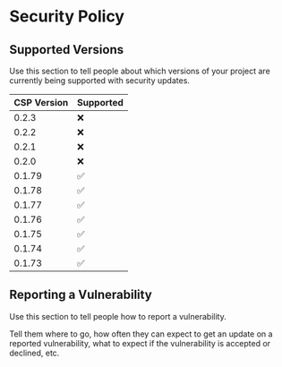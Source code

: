 # Security Policy

## Supported Versions

Use this section to tell people about which versions of your project are
currently being supported with security updates.

|    CSP Version   |      Supported     |
| ---------------- | ------------------ |
| 0.2.3            | :x:                |
| 0.2.2            | :x:                |
| 0.2.1            | :x:                |
| 0.2.0            | :x:                |
| 0.1.79           | :white_check_mark: |
| 0.1.78           | :white_check_mark: |
| 0.1.77           | :white_check_mark: |
| 0.1.76           | :white_check_mark: |
| 0.1.75           | :white_check_mark: |
| 0.1.74           | :white_check_mark: |
| 0.1.73           | :white_check_mark: |

## Reporting a Vulnerability

Use this section to tell people how to report a vulnerability.

Tell them where to go, how often they can expect to get an update on a
reported vulnerability, what to expect if the vulnerability is accepted or
declined, etc.
